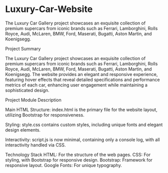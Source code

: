 # Luxury-Car-Website
The Luxury Car Gallery project showcases an exquisite collection of premium supercars from iconic brands such as Ferrari, Lamborghini, Rolls Royce, Audi, McLaren, BMW, Ford, Maserati, Bugatti, Aston Martin, and Koenigsegg.

Project Summary

The Luxury Car Gallery project showcases an exquisite collection of premium supercars from iconic brands such as Ferrari, Lamborghini, Rolls Royce, Audi, McLaren, BMW, Ford, Maserati, Bugatti, Aston Martin, and Koenigsegg. The website provides an elegant and responsive experience, featuring hover effects that reveal detailed specifications and performance metrics of each car, enhancing user engagement while maintaining a sophisticated design.

Project Module Description

Main HTML Structure: index.html is the primary file for the website layout, utilizing Bootstrap for responsiveness.

Styling: style.css contains custom styles, including unique fonts and elegant design elements.

Interactivity: script.js is now minimal, containing only a console log, with all interactivity handled via CSS.


Technology Stack
HTML: For the structure of the web pages.
CSS: For styling, with Bootstrap for responsive design.
Bootstrap: Framework for responsive layout.
Google Fonts: For unique typography.


